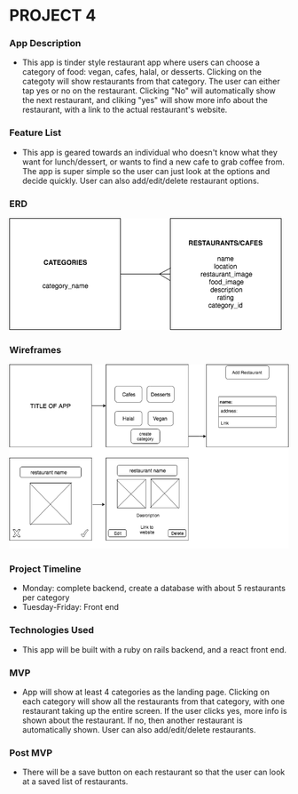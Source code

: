 # PROJECT 4

### App Description
- This app is tinder style restaurant app where users can choose a category of food: vegan, cafes, halal, or desserts. Clicking on the categoty will show restaurants from that category. The user can either tap yes or no on the restaurant. Clicking "No" will automatically show the next restaurant, and cliking "yes" will show more info about the restaurant, with a link to the actual restaurant's website. 

### Feature List
- This app is geared towards an individual who doesn't know what they want for lunch/dessert, or wants to find a new cafe to grab coffee from. The app is super simple so the user can just look at the options and decide quickly. User can also add/edit/delete restaurant options.

### ERD
![](readme-images/p4-ERD.png)

### Wireframes
![](readme-images/wireframes.png)

### Project Timeline
- Monday: complete backend, create a database with about 5 restaurants per category
- Tuesday-Friday: Front end  

### Technologies Used
- This app will be built with a ruby on rails backend, and a react front end. 

### MVP
- App will show at least 4 categories as the landing page. Clicking on each category will show all the restaurants from that category, with one restaurant taking up the entire screen. If the user clicks yes, more info is shown about the restaurant. If no, then another restaurant is automatically shown. User can also add/edit/delete restaurants.

### Post MVP
- There will be a save button on each restaurant so that the user can look at a saved list of restaurants. 




